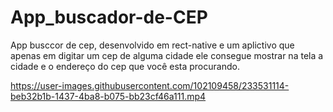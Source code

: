 # App_buscador-de-CEP
App busccor de cep, desenvolvido em rect-native e um aplictivo que apenas em digitar um cep de alguma cidade ele consegue mostrar na tela a cidade e o endereço do cep que você esta procurando.


https://user-images.githubusercontent.com/102109458/233531114-beb32b1b-1437-4ba8-b075-bb23cf46a111.mp4


